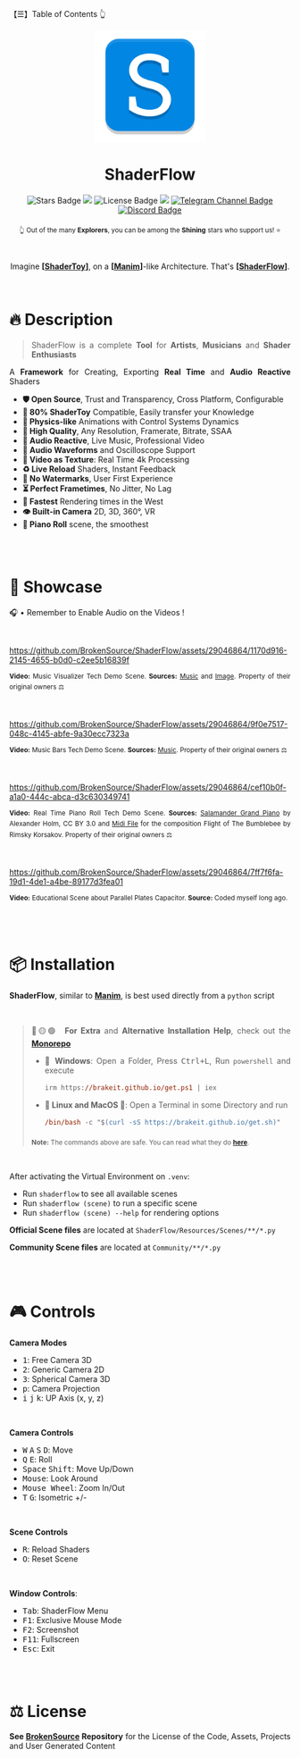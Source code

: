 【☰】Table of Contents 👆

<div align="justify">

<div align="center">
  <img src="./ShaderFlow/Resources/Images/ShaderFlow.png" width="200">

  <h1>ShaderFlow</h1>

  <img src="https://img.shields.io/github/stars/BrokenSource/ShaderFlow?style=flat" alt="Stars Badge"/>
  <img src="https://img.shields.io/endpoint?url=https%3A%2F%2Fhits.dwyl.com%2FBrokenSource%2FShaderFlow.json%3Fshow%3Dunique&label=Visitors&color=blue"/>
  <img src="https://img.shields.io/github/license/BrokenSource/ShaderFlow?color=blue" alt="License Badge"/>
  <img src="https://img.shields.io/pypi/v/shaderflow"/>
  <a href="https://t.me/brokensource">
    <img src="https://img.shields.io/badge/Telegram-Channel-blue?logo=telegram" alt="Telegram Channel Badge"/>
  </a>
  <a href="https://discord.gg/KjqvcYwRHm">
    <img src="https://img.shields.io/discord/1184696441298485370?label=Discord&color=blue" alt="Discord Badge"/>
  </a>

  <sub> 👆 Out of the many **Explorers**, you can be among the **Shining** stars who support us! ⭐️ </sub>

  <br>

  Imagine **[**[**ShaderToy**](https://www.shadertoy.com)**]**, on a **[**[**Manim**](https://github.com/3b1b/manim)**]**-like Architecture. That's **[**[**ShaderFlow**](https://github.com/BrokenSource/ShaderFlow)**]**.
</div>

<br>

# 🔥 Description

> ShaderFlow is a complete **Tool** for **Artists**, **Musicians** and **Shader Enthusiasts**

A **Framework** for Creating, Exporting **Real Time** and **Audio Reactive** Shaders

- **🛡️ Open Source**, Trust and Transparency, Cross Platform, Configurable
- **🧸 80% ShaderToy** Compatible, Easily transfer your Knowledge
- **🚀 Physics-like** Animations with Control Systems Dynamics
- **🔱 High Quality**, Any Resolution, Framerate, Bitrate, SSAA
- **🎵 Audio Reactive**, Live Music, Professional Video
- **🌊 Audio Waveforms** and Oscilloscope Support
- **🎥 Video as Texture**: Real Time 4k Processing
- **♻️ Live Reload** Shaders, Instant Feedback
- **🎨 No Watermarks**, User First Experience
- **⏳ Perfect Frametimes**, No Jitter, No Lag
- **🌵 Fastest** Rendering times in the West
- **👁 Built-in Camera** 2D, 3D, 360°, VR
- **🎹 Piano Roll** scene, the smoothest

<br>
<br>

# 📸 Showcase

🎧 • Remember to Enable Audio on the Videos !

<br>

https://github.com/BrokenSource/ShaderFlow/assets/29046864/1170d916-2145-4655-b0d0-c2ee5b16839f

<sup><b>Video:</b> Music Visualizer Tech Demo Scene. <b>Sources:</b> <a href="https://www.youtube.com/watch?v=6FNHe3kf8_s">Music</a> and <a href="https://wallhaven.cc/w/pkz5r9">Image</a>. Property of their original owners ⚖️</sup>

<br>

https://github.com/BrokenSource/ShaderFlow/assets/29046864/9f0e7517-048c-4145-abfe-9a30ecc7323a

<sup><b>Video:</b> Music Bars Tech Demo Scene. <b>Sources:</b> <a href="https://www.youtube.com/watch?v=UHUZiVXdaUI">Music</a>. Property of their original owners ⚖️</sup>

<br>

https://github.com/BrokenSource/ShaderFlow/assets/29046864/cef10b0f-a1a0-444c-abca-d3c630349741

<sup><b>Video:</b> Real Time Piano Roll Tech Demo Scene. <b>Sources:</b> <a href="https://freepats.zenvoid.org/Piano/acoustic-grand-piano.html">Salamander Grand Piano</a> by Alexander Holm, CC BY 3.0 and <a href="https://bitmidi.com/rimsky-korsakov-flight-of-the-bumblebee-mid">Midi File</a> for the composition Flight of The Bumblebee by Rimsky Korsakov. Property of their original owners ⚖️</sup>

<br>

https://github.com/BrokenSource/ShaderFlow/assets/29046864/7ff7f6fa-19d1-4de1-a4be-89177d3fea01

<sup><b>Video:</b> Educational Scene about Parallel Plates Capacitor. <b>Source:</b> Coded myself long ago.</sup>


<br>
<br>

# 📦 Installation

**ShaderFlow**, similar to [**Manim**](https://github.com/3b1b/manim), is best used directly from a `python` script

<br>

> 🔴🟡🟢&nbsp; **For Extra** and **Alternative Installation Help**, check out the [**Monorepo**](https://github.com/BrokenSource/BrokenSource#-running-from-the-source-code)
>
> - **💠 Windows**: Open a Folder, Press <kbd>Ctrl+L</kbd>, Run `powershell` and execute
>   ```ps
>   irm https://brakeit.github.io/get.ps1 | iex
>   ```
>
> - **🐧 Linux and MacOS 🍎**: Open a Terminal in some Directory and run
>   ```ps
>   /bin/bash -c "$(curl -sS https://brakeit.github.io/get.sh)"
>   ```
> <sub><b>Note:</b> The commands above are safe. You can read what they do <b><a href="https://github.com/Brakeit/brakeit.github.io">here</a></b>.</sub>

<br>

After activating the Virtual Environment on `.venv`:
- Run `shaderflow` to see all available scenes
- Run `shaderflow (scene)` to run a specific scene
- Run `shaderflow (scene) --help` for rendering options

**Official Scene files** are located at `ShaderFlow/Resources/Scenes/**/*.py`

**Community Scene files** are located at `Community/**/*.py`

<br>
<br>

# 🎮 Controls

**Camera Modes**
- <kbd>1</kbd>: Free Camera 3D
- <kbd>2</kbd>: Generic Camera 2D
- <kbd>3</kbd>: Spherical Camera 3D
- <kbd>p</kbd>: Camera Projection
- <kbd>i</kbd> <kbd>j</kbd> <kbd>k</kbd>: UP Axis (x, y, z)

<br>

**Camera Controls**
- <kbd>W</kbd> <kbd>A</kbd> <kbd>S</kbd> <kbd>D</kbd>: Move
- <kbd>Q</kbd> <kbd>E</kbd>: Roll
- <kbd>Space</kbd> <kbd>Shift</kbd>: Move Up/Down
- <kbd>Mouse</kbd>: Look Around
- <kbd>Mouse Wheel</kbd>: Zoom In/Out
- <kbd>T</kbd> <kbd>G</kbd>: Isometric +/-

<br>

**Scene Controls**
- <kbd>R</kbd>: Reload Shaders
- <kbd>O</kbd>: Reset Scene

<br>

**Window Controls**:
- <kbd>Tab</kbd>: ShaderFlow Menu
- <kbd>F1</kbd>: Exclusive Mouse Mode
- <kbd>F2</kbd>: Screenshot
- <kbd>F11</kbd>: Fullscreen
- <kbd>Esc</kbd>: Exit


<br>
<br>

# ⚖️ License

**See [BrokenSource](https://github.com/BrokenSource/BrokenSource) Repository** for the License of the Code, Assets, Projects and User Generated Content

</div>